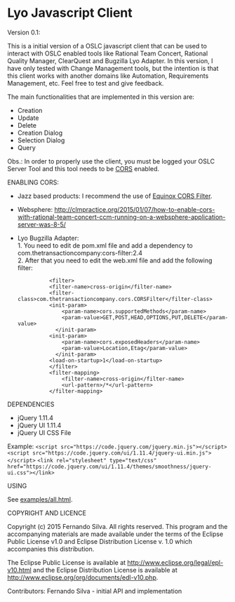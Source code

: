Lyo Javascript Client
==========================

Version 0.1:

This is a initial version of a OSLC javascript client that can be used to interact with OSLC enabled tools like Rational Team Concert, Rational Quality Manager, ClearQuest and Bugzilla Lyo Adapter. In this version, I have only tested with Change Management tools, but the intention is that this client works with another domains like Automation, Requirements Management, etc. Feel free to test and give feedback.

The main functionalities that are implemented in this version are:

- Creation
- Update 
- Delete
- Creation Dialog
- Selection Dialog
- Query

Obs.: In order to properly use the client, you must be logged your OSLC Server Tool and this tool needs to be [CORS](https://pt.wikipedia.org/wiki/Cross-origin_resource_sharing) enabled.

ENABLING CORS:

- Jazz based products: I recommend the use of [Equinox CORS Filter](https://github.com/fernando-silva/equinoxcorsfilter#equinox-cors-filter).
- Websphere: <http://clmpractice.org/2015/01/07/how-to-enable-cors-with-rational-team-concert-ccm-running-on-a-websphere-application-server-was-8-5/>
- Lyo Bugzilla Adapter:  
        		1. You need to edit de pom.xml file and add a dependency to com.thetransactioncompany:cors-filter:2.4  
        		2. After that you need to edit the web.xml file and add the following filter:  
        		
				<filter>
		        <filter-name>cross-origin</filter-name>
		        <filter-class>com.thetransactioncompany.cors.CORSFilter</filter-class>
		        <init-param>
					<param-name>cors.supportedMethods</param-name>
					<param-value>GET,POST,HEAD,OPTIONS,PUT,DELETE</param-value>
				  </init-param>
		        <init-param>
					<param-name>cors.exposedHeaders</param-name>
					<param-value>Location,Etag</param-value>
				  </init-param>  
		        <load-on-startup>1</load-on-startup>
		    	</filter>
		    	<filter-mapping>
		    		<filter-name>cross-origin</filter-name>
		    		<url-pattern>/*</url-pattern>
		    	</filter-mapping>

DEPENDENCIES

- jQuery 1.11.4
- jQuery UI 1.11.4
- jQuery UI CSS File

Example: 
    ` <script src="https://code.jquery.com/jquery.min.js"></script> `
    ` <script src="https://code.jquery.com/ui/1.11.4/jquery-ui.min.js"></script> `
    ` <link rel="stylesheet" type="text/css" href="https://code.jquery.com/ui/1.11.4/themes/smoothness/jquery-ui.css"></link> `
   
USING

See [examples/all.html](examples/all.html).

COPYRIGHT AND LICENCE

Copyright (c) 2015 Fernando Silva.
All rights reserved. This program and the accompanying materials
are made available under the terms of the Eclipse Public License v1.0
 and Eclipse Distribution License v. 1.0 which accompanies this distribution. 

The Eclipse Public License is available at http://www.eclipse.org/legal/epl-v10.html
and the Eclipse Distribution License is available at 
http://www.eclipse.org/org/documents/edl-v10.php.

 Contributors:
     Fernando Silva - initial API and implementation
